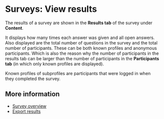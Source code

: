 # Surveys: View results

The results of a survey are shown in the **Results tab** of the survey
under **Content**.

It displays how many times each answer was given and all open answers.
Also displayed are the total number of questions in the survey and the
total number of participants. These can be both known profiles and
anonymous participants. Which is also the reason why the number of
participants in the results tab can be larger than the number of
participants in the **Participants tab** (in which only known profiles
are displayed).

Known profiles of subprofiles are participants that were logged in when
they completed the survey.

## More information

* [Survey overview](./surveys)
* [Export results](./surveys-export-results)
